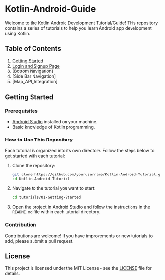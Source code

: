 # Kotlin-Android-Guide


Welcome to the Kotlin Android Development Tutorial/Guide! This repository contains a series of tutorials to help you learn Android app development using Kotlin.

## Table of Contents

1. [Getting Started](https://github.com/jenishborah/Android_Development_Guide.git)
2. [Login and Signup Page](https://github.com/jenishborah/Firebase-Login_Signup-Page.git)
3. [Bottom Navigation]
4. [Side Bar Navigation]
5. [Map_API_Integration]


## Getting Started

### Prerequisites

- [Android Studio](https://developer.android.com/studio) installed on your machine.
- Basic knowledge of Kotlin programming.

### How to Use This Repository

Each tutorial is organized into its own directory. Follow the steps below to get started with each tutorial:

1. Clone the repository:
    ```bash
    git clone https://github.com/yourusername/Kotlin-Android-Tutorial.git
    cd Kotlin-Android-Tutorial
    ```

2. Navigate to the tutorial you want to start:
    ```bash
    cd tutorials/01-Getting-Started
    ```

3. Open the project in Android Studio and follow the instructions in the `README.md` file within each tutorial directory.

### Contribution

Contributions are welcome! If you have improvements or new tutorials to add, please submit a pull request.

## License

This project is licensed under the MIT License - see the [LICENSE](LICENSE) file for details.


